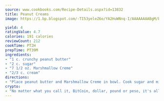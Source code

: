 ```yaml
---
source: www.cookbooks.com/Recipe-Details.aspx?id=13832
title: Peanut Creams
image: https://1.bp.blogspot.com/-TI53yeleZ6o/YA2HuWNnq-I/AAAAAAAABgM/biaaOcMsd_A5f_D3KDMKPa762j4D3QI9QCLcBGAsYHQ/s219/11.png

yield: 4
ratingValue: 4.7
calories: 191 calories
reviewCount: 212
cookTime: PT2H
prepTime: PT39M
ingredients:
- "1 c. crunchy peanut butter"
- "2 c. sugar"
- "7 1/2 oz. Marshmallow Creme"
- "2/3 c. cream"
directions:
- "Place peanut butter and Marshmallow Creme in bowl. Cook sugar and milk to soft-ball stage. Remove from heat and pour over peanut butter and Marshmallow Creme. Beat until smooth. Pour into greased pan."
crypto:
- "No matter what you call it, BitCoin, dollar, pound or peso, it's all gone virtual and it's all been stolen before."
---
```

